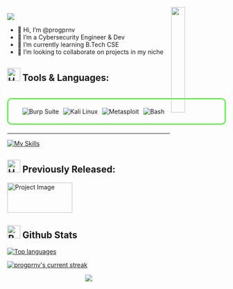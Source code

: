 <img width="25%" align='right' src="https://github.com/user-attachments/assets/9c826dd0-fd72-49ba-af60-e79f64344f59">

![](https://komarev.com/ghpvc/?username=progprnv)

- 👋 Hi, I’m @progprnv
- 👀 I’m a Cybersecurity Engineer & Dev
- 🌱 I’m currently learning B.Tech CSE
- 💞️ I’m looking to collaborate on projects in my niche


## <img src="https://raw.githubusercontent.com/Tarikul-Islam-Anik/Animated-Fluent-Emojis/master/Emojis/Objects/Hammer%20and%20Wrench.png" alt="Hammer and Wrench" width="30" height="30" /> **Tools & Languages:**  


<br>

<div style="border: 2px solid #22F700; border-radius: 10px; padding: 20px; margin-bottom: 20px;">
  <div align="left" style="display: flex; flex-wrap: wrap; justify-content: center; gap: 10px;">
      <img src="https://img.shields.io/badge/Burp_Suite-FF6633?style=for-the-badge&logo=burp-suite&color=000000" alt="Burp Suite" />
      
  <img src="https://img.shields.io/badge/Kali_Linux-557C94?style=for-the-badge&logo=kali-linux&color=000000" alt="Kali Linux" />
<img src="https://img.shields.io/badge/Metasploit-008C8C?style=for-the-badge&logo=metasploit&color=000000" alt="Metasploit" />
   <img src="https://img.shields.io/badge/Bash-4EAA25?style=for-the-badge&logo=gnu-bash&color=000000" alt="Bash" />
      

  </div>
</div>

---



[![My Skills](https://skillicons.dev/icons?i=c,html,css,js,python,kali_linux&perline=13)](#)


## <img src="https://raw.githubusercontent.com/Tarikul-Islam-Anik/Animated-Fluent-Emojis/master/Emojis/Objects/Hammer%20and%20Wrench.png" alt="Hammer and Wrench" width="30" height="30" /> **Previously Released:**  


<img src="https://github.com/user-attachments/assets/5914e7cf-5591-4266-9cb8-06c68dd7058d" alt="Project Image" width="150" height="70">




## <img src="https://raw.githubusercontent.com/Tarikul-Islam-Anik/Animated-Fluent-Emojis/master/Emojis/Travel%20and%20places/Rocket.png" alt="Rocket" width="30" height="30" /> Github Stats 


 
[![Top languages](https://github-readme-mwendwa.vercel.app/api/top-langs/?username=progprnv&layout=compact&count_private=true&theme=blue-green&title_color=00b3ff)](#)

[![progprnv's current streak](https://streak-stats.demolab.com/?user=progprnv&count_private=true&theme=blue-green&title_color=00b3ff)](#)


<p align="center">
     <img src="https://capsule-render.vercel.app/api?type=waving&color=gradient&height=100&section=footer"/>
</p>
<!---
progprnv/progprnv is a ✨ special ✨ repository because its `README.md` (this file) appears on your GitHub profile.
You can click the Preview link to take a look at your changes.
--->
